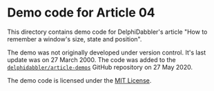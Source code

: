 # Demo code for Article 04

This directory contains demo code for DelphiDabbler's article "How to remember a window's size, state and position".

The demo was not originally developed under version control. It's last update was on 27 March 2000. The code was added to the [`delphidabbler/article-demos`](https://github.com/delphidabbler/article-demos) GitHub repository on 27 May 2020.

The demo code is licensed under the [MIT License](https://github.com/delphidabbler/article-demos/blob/master/LICENSE.md).
